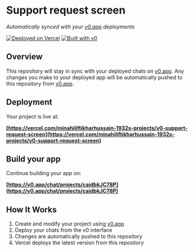 # Support request screen

*Automatically synced with your [v0.app](https://v0.app) deployments*

[![Deployed on Vercel](https://img.shields.io/badge/Deployed%20on-Vercel-black?style=for-the-badge&logo=vercel)](https://vercel.com/minahiliftikharhussain-1932s-projects/v0-support-request-screen)
[![Built with v0](https://img.shields.io/badge/Built%20with-v0.app-black?style=for-the-badge)](https://v0.app/chat/projects/caidbkJC78P)

## Overview

This repository will stay in sync with your deployed chats on [v0.app](https://v0.app).
Any changes you make to your deployed app will be automatically pushed to this repository from [v0.app](https://v0.app).

## Deployment

Your project is live at:

**[https://vercel.com/minahiliftikharhussain-1932s-projects/v0-support-request-screen](https://vercel.com/minahiliftikharhussain-1932s-projects/v0-support-request-screen)**

## Build your app

Continue building your app on:

**[https://v0.app/chat/projects/caidbkJC78P](https://v0.app/chat/projects/caidbkJC78P)**

## How It Works

1. Create and modify your project using [v0.app](https://v0.app)
2. Deploy your chats from the v0 interface
3. Changes are automatically pushed to this repository
4. Vercel deploys the latest version from this repository
